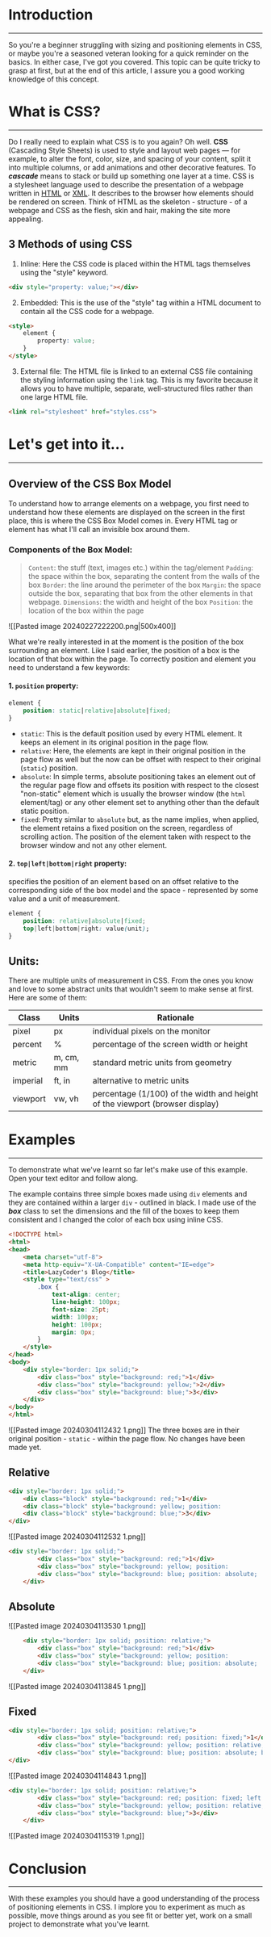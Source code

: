 # Introduction
---
So you're a beginner struggling with sizing and positioning elements in CSS, or maybe you're a seasoned veteran looking for a quick reminder on the basics. In either case, I've got you covered. This topic can be quite tricky to grasp at first, but at the end of this article, I assure you a good working knowledge of this concept.
# What is CSS?
---
Do I really need to explain what CSS is to you again? Oh well. 
**CSS** (Cascading Style Sheets) is used to style and layout web pages — for example, to alter the font, color, size, and spacing of your content, split it into multiple columns, or add animations and other decorative features. To ***cascade*** means to stack or build up something one layer at a time. 
CSS is a stylesheet language used to describe the presentation of a webpage written in [HTML](https://developer.mozilla.org/en-US/docs/Web/HTML) or [XML](https://developer.mozilla.org/en-US/docs/Web/XML/XML_introduction). It describes to the browser how elements should be rendered on screen. 
Think of HTML as the skeleton - structure -  of  a webpage and CSS as the flesh, skin and hair, making the site more appealing.
## 3 Methods of using CSS 

1. Inline: Here the CSS code is placed within the HTML tags themselves using the "style" keyword.
```html
<div style="property: value;"></div>
```
2. Embedded: This is the use of the "style" tag within a HTML document to contain all the CSS code for a webpage.
```html
<style>
	element {
		property: value;
	}
</style>
```
3. External file: The HTML file is linked to an external CSS file containing the styling information using the `link` tag. This is my favorite because it allows you to have multiple, separate, well-structured files rather than one large HTML file.
```html
<link rel="stylesheet" href="styles.css">
```
# Let's get into it...
---
## Overview of the CSS Box Model
To understand how to arrange elements on a webpage, you first need to understand how these elements are displayed on the screen in the first place, this is where the CSS Box Model comes in.
Every HTML tag or element has what I'll call an invisible box around them. 

### Components of the Box Model:
> `Content`:  the stuff (text, images etc.) within the tag/element
> `Padding`:  the space within the box, separating the content from the walls of the box
> `Border`:  the line around the perimeter of the box
> `Margin`:  the space outside the box, separating that box from the other elements in that webpage.
> `Dimensions`:  the width and height of the box
> `Position`:  the location of the box within the page


![[Pasted image 20240227222200.png|500x400]]

What we're really interested in at the moment is the position of the box surrounding an element. Like I said earlier, the position of a box is the location of that box within the page. To correctly position and element you need to understand a few keywords:
#### 1. `position` property:

``` css
element {
	position: static|relative|absolute|fixed;
} 
```
- `static`: This is the default position used by every HTML element. It keeps an element in its original position in the page flow.
- ``relative``: Here, the elements are kept in their original position in the page flow as well but the now can be offset with respect to their original (`static`) position.
- ``absolute``:  In simple terms, absolute positioning takes an element out of the regular page flow and offsets its position with respect to the closest "non-static" element which is usually the browser window (the ``html`` element/tag) or any other element set to anything other than the default static position.
- ``fixed``: Pretty similar to  `absolute` but, as the name implies, when applied, the element retains a fixed position on the screen, regardless of scrolling action. The position of the element taken with respect to the browser window and not any other element.
#### 2. `top|left|bottom|right` property:
specifies the position of an element based on an offset relative to the corresponding side of the box model and the space - represented by some value and a unit of measurement.

```css
element {
	position: relative|absolute|fixed;
	top|left|bottom|right: value(unit);
}
```

## Units:
There are multiple units of measurement in CSS. From the ones you know and love to some abstract units that wouldn't seem to make sense at first. Here are some of them:

| Class    | Units     | Rationale                                                                    |
| -------- | --------- | ---------------------------------------------------------------------------- |
| pixel    | px        | individual pixels on the monitor                                             |
| percent  | %         | percentage of the screen width or height                                     |
| metric   | m, cm, mm | standard metric units from geometry                                          |
| imperial | ft, in    | alternative to metric units                                                  |
| viewport | vw, vh    | percentage (1/100) of the width and height of the viewport (browser display) |

# Examples
---
To demonstrate what we've learnt so far let's make use of this example.  Open your text editor and follow along.

The example contains three simple boxes made using ``div`` elements and they are contained within a larger ``div`` - outlined in black. I made use of the ***box*** class to set the dimensions  and the fill of the boxes to keep them consistent and I changed the color of each box using inline CSS.

```html
<!DOCTYPE html>
<html>
<head>
	<meta charset="utf-8">
	<meta http-equiv="X-UA-Compatible" content="IE=edge">
	<title>LazyCoder's Blog</title>
	<style type="text/css" >
		.box {
			text-align: center;
			line-height: 100px;
			font-size: 25pt;
			width: 100px;
			height: 100px;
			margin: 0px;
		}
	</style>
</head>
<body>
	<div style="border: 1px solid;">
		<div class="box" style="background: red;">1</div>
		<div class="box" style="background: yellow;">2</div>
		<div class="box" style="background: blue;">3</div>
	</div>
</body>
</html>

```

![[Pasted image 20240304112432 1.png]]
The three boxes are in their original position - ``static`` - within the page flow. No changes have been made yet.

## Relative

```html
<div style="border: 1px solid;">
	<div class="block" style="background: red;">1</div>
	<div class="block" style="background: yellow; position:                    relative; left: 100px;">2</div>
	<div class="block" style="background: blue;">3</div>
</div>
```

![[Pasted image 20240304112532 1.png]]

```html
<div style="border: 1px solid;">
		<div class="box" style="background: red;">1</div>
		<div class="box" style="background: yellow; position:                      relative; left: 100px;">2</div>
		<div class="box" style="background: blue; position: absolute;              bottom: 0px; right: 0px;">3</div>
 	</div>
```

## Absolute

![[Pasted image 20240304113530 1.png]]

``` html
	<div style="border: 1px solid; position: relative;">
		<div class="box" style="background: red;">1</div>
		<div class="box" style="background: yellow; position:                      relative; left: 100px;">2</div>
		<div class="box" style="background: blue; position: absolute;              bottom: 0px; right: 0px;">3</div>
	</div>

```

![[Pasted image 20240304113845 1.png]]

## Fixed

```html
<div style="border: 1px solid; position: relative;">
		<div class="box" style="background: red; position: fixed;">1</div>
		<div class="box" style="background: yellow; position: relative; left: 100px;">2</div>
		<div class="box" style="background: blue; position: absolute; bottom: 0px; right: 0px;">3</div>
</div>
```

![[Pasted image 20240304114843 1.png]]

```html
<div style="border: 1px solid; position: relative;">
		<div class="box" style="background: red; position: fixed; left: 0px; top: 0px;">1</div>
		<div class="box" style="background: yellow; position: relative; left: 100px;">2</div>
		<div class="box" style="background: blue;">3</div>
	</div>
```
![[Pasted image 20240304115319 1.png]]
# Conclusion
---
With these examples you should have a good understanding of the process of positioning elements in CSS. I implore you to experiment as much as possible, move things around as you see fit or better yet, work on a small project to demonstrate what you've learnt.
